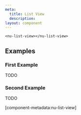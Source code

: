 ```yaml
---
meta:
  title: List View
  description:
layout: component
---
```


```html:preview
<nu-list-view></nu-list-view>
```

## Examples

### First Example

TODO

### Second Example

TODO

[component-metadata:nu-list-view]
